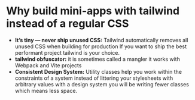 # Why build mini-apps with tailwind instead of a regular CSS

- **It’s tiny — never ship unused CSS:** Tailwind automatically removes all unused CSS when building for production If you want to ship the best performant project tailwind is your choice.
- **tailwind obfuscator:** it is sometimes called a mangler it works with Webpack and Vite projects 
- **Consistent Design System:** Utility classes help you work within the constraints of a system instead of littering your stylesheets with arbitrary values with a design system you will be writing fewer classes which means less space.